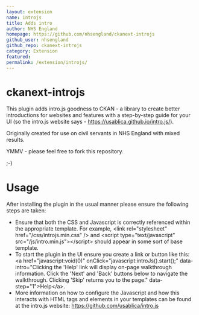 ```yaml
---
layout: extension
name: introjs
title: Adds intro
author: NHS England
homepage: https://github.com/nhsengland/ckanext-introjs
github_user: nhsengland
github_repo: ckanext-introjs
category: Extension
featured: 
permalink: /extension/introjs/
---
```



ckanext-introjs
===============

This plugin adds intro.js goodness to CKAN - a library to create better introductions for websites and features with a step-by-step guide for your UI (so the intro.js website says - <https://usablica.github.io/intro.js/>).

Originally created for use on civil servants in NHS England with mixed results.

YMMV - please feel free to fork this repository.

;-)

Usage
=====

After installing the plugin in the usual manner please ensure the following steps are taken:

-   Ensure that both the CSS and Javascript is correctly referenced within the appropriate template. For example, &lt;link rel="stylesheet" href="/css/introjs.min.css" /&gt; and &lt;script type="text/javascript" src="/js/intro.min.js"&gt;&lt;/script&gt; should appear in some sort of base template.
-   To start the plugin in the UI ensure you create a link or button like this: &lt;a href="javascript:void(0)" onClick="javascript:introJs().start();" data-intro="Clicking the 'Help' link will display on-page walkthrough information. Click the 'Next' and 'Back' buttons below to navigate the walkthrough. Clicking 'Skip' returns you to the page." data-step="1"&gt;Help&lt;/a&gt;.
-   More information on how to configure the Javascript and how this interacts with HTML tags and elements in your templates can be found at the intro.js website: <https://github.com/usablica/intro.js>


